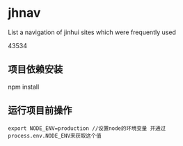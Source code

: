 # jhnav
List a navigation of jinhui sites which were frequently used



43534
## 项目依赖安装
npm install

## 运行项目前操作
```
export NODE_ENV=production //设置node的环境变量 并通过process.env.NODE_ENV来获取这个值

```
